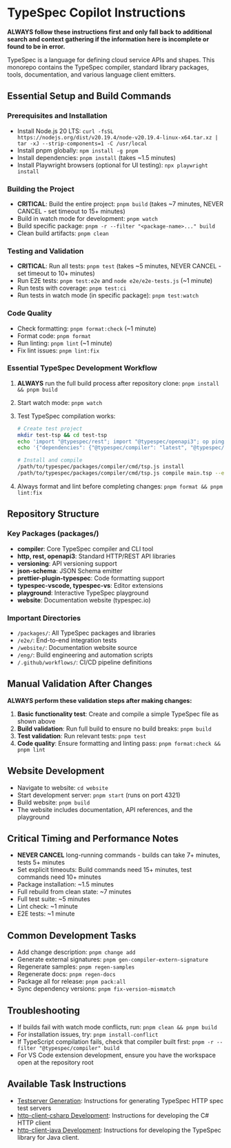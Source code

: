 # TypeSpec Copilot Instructions

**ALWAYS follow these instructions first and only fall back to additional search and context gathering if the information here is incomplete or found to be in error.**

TypeSpec is a language for defining cloud service APIs and shapes. This monorepo contains the TypeSpec compiler, standard library packages, tools, documentation, and various language client emitters.

## Essential Setup and Build Commands

### Prerequisites and Installation

- Install Node.js 20 LTS: `curl -fsSL https://nodejs.org/dist/v20.19.4/node-v20.19.4-linux-x64.tar.xz | tar -xJ --strip-components=1 -C /usr/local`
- Install pnpm globally: `npm install -g pnpm`
- Install dependencies: `pnpm install` (takes ~1.5 minutes)
- Install Playwright browsers (optional for UI testing): `npx playwright install`

### Building the Project

- **CRITICAL**: Build the entire project: `pnpm build` (takes ~7 minutes, NEVER CANCEL - set timeout to 15+ minutes)
- Build in watch mode for development: `pnpm watch`
- Build specific package: `pnpm -r --filter "<package-name>..." build`
- Clean build artifacts: `pnpm clean`

### Testing and Validation

- **CRITICAL**: Run all tests: `pnpm test` (takes ~5 minutes, NEVER CANCEL - set timeout to 10+ minutes)
- Run E2E tests: `pnpm test:e2e` and `node e2e/e2e-tests.js` (~1 minute)
- Run tests with coverage: `pnpm test:ci`
- Run tests in watch mode (in specific package): `pnpm test:watch`

### Code Quality

- Check formatting: `pnpm format:check` (~1 minute)
- Format code: `pnpm format`
- Run linting: `pnpm lint` (~1 minute)
- Fix lint issues: `pnpm lint:fix`

### Essential TypeSpec Development Workflow

1. **ALWAYS** run the full build process after repository clone: `pnpm install && pnpm build`
2. Start watch mode: `pnpm watch`
3. Test TypeSpec compilation works:

   ```bash
   # Create test project
   mkdir test-tsp && cd test-tsp
   echo 'import "@typespec/rest"; import "@typespec/openapi3"; op ping(): void;' > main.tsp
   echo '{"dependencies": {"@typespec/compiler": "latest", "@typespec/rest": "latest", "@typespec/openapi3": "latest"}}' > package.json
   
   # Install and compile
   /path/to/typespec/packages/compiler/cmd/tsp.js install
   /path/to/typespec/packages/compiler/cmd/tsp.js compile main.tsp --emit @typespec/openapi3
   ```

4. Always format and lint before completing changes: `pnpm format && pnpm lint:fix`

## Repository Structure

### Key Packages (packages/)

- **compiler**: Core TypeSpec compiler and CLI tool
- **http, rest, openapi3**: Standard HTTP/REST API libraries
- **versioning**: API versioning support
- **json-schema**: JSON Schema emitter
- **prettier-plugin-typespec**: Code formatting support
- **typespec-vscode, typespec-vs**: Editor extensions
- **playground**: Interactive TypeSpec playground
- **website**: Documentation website (typespec.io)

### Important Directories

- `/packages/`: All TypeSpec packages and libraries
- `/e2e/`: End-to-end integration tests
- `/website/`: Documentation website source
- `/eng/`: Build engineering and automation scripts
- `/.github/workflows/`: CI/CD pipeline definitions

## Manual Validation After Changes

**ALWAYS perform these validation steps after making changes:**

1. **Basic functionality test**: Create and compile a simple TypeSpec file as shown above
2. **Build validation**: Run full build to ensure no build breaks: `pnpm build`
3. **Test validation**: Run relevant tests: `pnpm test`
4. **Code quality**: Ensure formatting and linting pass: `pnpm format:check && pnpm lint`

## Website Development

- Navigate to website: `cd website`
- Start development server: `pnpm start` (runs on port 4321)
- Build website: `pnpm build`
- The website includes documentation, API references, and the playground

## Critical Timing and Performance Notes

- **NEVER CANCEL** long-running commands - builds can take 7+ minutes, tests 5+ minutes
- Set explicit timeouts: Build commands need 15+ minutes, test commands need 10+ minutes
- Package installation: ~1.5 minutes
- Full rebuild from clean state: ~7 minutes
- Full test suite: ~5 minutes
- Lint check: ~1 minute
- E2E tests: ~1 minute

## Common Development Tasks

- Add change description: `pnpm change add`
- Generate external signatures: `pnpm gen-compiler-extern-signature`
- Regenerate samples: `pnpm regen-samples`
- Regenerate docs: `pnpm regen-docs`
- Package all for release: `pnpm pack:all`
- Sync dependency versions: `pnpm fix-version-mismatch`

## Troubleshooting

- If builds fail with watch mode conflicts, run: `pnpm clean && pnpm build`
- For installation issues, try: `pnpm install-conflict`
- If TypeScript compilation fails, check that compiler built first: `pnpm -r --filter "@typespec/compiler" build`
- For VS Code extension development, ensure you have the workspace open at the repository root

## Available Task Instructions

- [Testserver Generation](./prompts/testserver-generation.md): Instructions for generating TypeSpec HTTP spec test servers
- [http-client-csharp Development](./prompts/http-client-csharp-development.md): Instructions for developing the C# HTTP client
- [http-client-java Development](../packages/http-client-java/.github/copilot-instructions.md): Instructions for developing the TypeSpec library for Java client.
